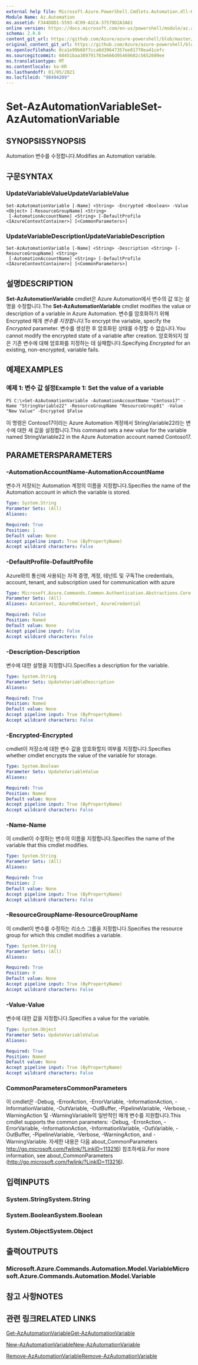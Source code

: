 ```yaml
---
external help file: Microsoft.Azure.PowerShell.Cmdlets.Automation.dll-Help.xml
Module Name: Az.Automation
ms.assetid: F344D8D1-5593-4C09-A1CA-37579D2A3A61
online version: https://docs.microsoft.com/en-us/powershell/module/az.automation/set-azautomationvariable
schema: 2.0.0
content_git_url: https://github.com/Azure/azure-powershell/blob/master/src/Automation/Automation/help/Set-AzAutomationVariable.md
original_content_git_url: https://github.com/Azure/azure-powershell/blob/master/src/Automation/Automation/help/Set-AzAutomationVariable.md
ms.openlocfilehash: 0ca1e99b68f7cca8d39647357ee81770ea41cefc
ms.sourcegitcommit: 68451baa389791703e666d95469602c5652609ee
ms.translationtype: MT
ms.contentlocale: ko-KR
ms.lasthandoff: 01/05/2021
ms.locfileid: "98494209"
---
```

# <span data-ttu-id="f4f35-101">Set-AzAutomationVariable</span><span class="sxs-lookup"><span data-stu-id="f4f35-101">Set-AzAutomationVariable</span></span>

## <span data-ttu-id="f4f35-102">SYNOPSIS</span><span class="sxs-lookup"><span data-stu-id="f4f35-102">SYNOPSIS</span></span>
<span data-ttu-id="f4f35-103">Automation 변수를 수정합니다.</span><span class="sxs-lookup"><span data-stu-id="f4f35-103">Modifies an Automation variable.</span></span>

## <span data-ttu-id="f4f35-104">구문</span><span class="sxs-lookup"><span data-stu-id="f4f35-104">SYNTAX</span></span>

### <span data-ttu-id="f4f35-105">UpdateVariableValue</span><span class="sxs-lookup"><span data-stu-id="f4f35-105">UpdateVariableValue</span></span>
```
Set-AzAutomationVariable [-Name] <String> -Encrypted <Boolean> -Value <Object> [-ResourceGroupName] <String>
 [-AutomationAccountName] <String> [-DefaultProfile <IAzureContextContainer>] [<CommonParameters>]
```

### <span data-ttu-id="f4f35-106">UpdateVariableDescription</span><span class="sxs-lookup"><span data-stu-id="f4f35-106">UpdateVariableDescription</span></span>
```
Set-AzAutomationVariable [-Name] <String> -Description <String> [-ResourceGroupName] <String>
 [-AutomationAccountName] <String> [-DefaultProfile <IAzureContextContainer>] [<CommonParameters>]
```

## <span data-ttu-id="f4f35-107">설명</span><span class="sxs-lookup"><span data-stu-id="f4f35-107">DESCRIPTION</span></span>
<span data-ttu-id="f4f35-108">**Set-AzAutomationVariable** cmdlet은 Azure Automation에서 변수의 값 또는 설명을 수정합니다.</span><span class="sxs-lookup"><span data-stu-id="f4f35-108">The **Set-AzAutomationVariable** cmdlet modifies the value or description of a variable in Azure Automation.</span></span>
<span data-ttu-id="f4f35-109">변수를 암호화하기 위해 Encrypted 매개 *변수를 지정합니다.*</span><span class="sxs-lookup"><span data-stu-id="f4f35-109">To encrypt the variable, specify the *Encrypted* parameter.</span></span>
<span data-ttu-id="f4f35-110">변수를 생성한 후 암호화된 상태를 수정할 수 없습니다.</span><span class="sxs-lookup"><span data-stu-id="f4f35-110">You cannot modify the encrypted state of a variable after creation.</span></span>
<span data-ttu-id="f4f35-111">암호화되지  않은 기존 변수에 대해 암호화를 지정하는 데 실패합니다.</span><span class="sxs-lookup"><span data-stu-id="f4f35-111">Specifying *Encrypted* for an existing, non-encrypted, variable fails.</span></span>

## <span data-ttu-id="f4f35-112">예제</span><span class="sxs-lookup"><span data-stu-id="f4f35-112">EXAMPLES</span></span>

### <span data-ttu-id="f4f35-113">예제 1: 변수 값 설정</span><span class="sxs-lookup"><span data-stu-id="f4f35-113">Example 1: Set the value of a variable</span></span>
```
PS C:\>Set-AzAutomationVariable -AutomationAccountName "Contoso17" -Name "StringVariable22" -ResourceGroupName "ResourceGroup01" -Value "New Value" -Encrypted $False
```

<span data-ttu-id="f4f35-114">이 명령은 Contoso17이라는 Azure Automation 계정에서 StringVariable22라는 변수에 대한 새 값을 설정합니다.</span><span class="sxs-lookup"><span data-stu-id="f4f35-114">This command sets a new value for the variable named StringVariable22 in the Azure Automation account named Contoso17.</span></span>

## <span data-ttu-id="f4f35-115">PARAMETERS</span><span class="sxs-lookup"><span data-stu-id="f4f35-115">PARAMETERS</span></span>

### <span data-ttu-id="f4f35-116">-AutomationAccountName</span><span class="sxs-lookup"><span data-stu-id="f4f35-116">-AutomationAccountName</span></span>
<span data-ttu-id="f4f35-117">변수가 저장되는 Automation 계정의 이름을 지정합니다.</span><span class="sxs-lookup"><span data-stu-id="f4f35-117">Specifies the name of the Automation account in which the variable is stored.</span></span>

```yaml
Type: System.String
Parameter Sets: (All)
Aliases:

Required: True
Position: 1
Default value: None
Accept pipeline input: True (ByPropertyName)
Accept wildcard characters: False
```

### <span data-ttu-id="f4f35-118">-DefaultProfile</span><span class="sxs-lookup"><span data-stu-id="f4f35-118">-DefaultProfile</span></span>
<span data-ttu-id="f4f35-119">Azure와의 통신에 사용되는 자격 증명, 계정, 테넌트 및 구독</span><span class="sxs-lookup"><span data-stu-id="f4f35-119">The credentials, account, tenant, and subscription used for communication with azure</span></span>

```yaml
Type: Microsoft.Azure.Commands.Common.Authentication.Abstractions.Core.IAzureContextContainer
Parameter Sets: (All)
Aliases: AzContext, AzureRmContext, AzureCredential

Required: False
Position: Named
Default value: None
Accept pipeline input: False
Accept wildcard characters: False
```

### <span data-ttu-id="f4f35-120">-Description</span><span class="sxs-lookup"><span data-stu-id="f4f35-120">-Description</span></span>
<span data-ttu-id="f4f35-121">변수에 대한 설명을 지정합니다.</span><span class="sxs-lookup"><span data-stu-id="f4f35-121">Specifies a description for the variable.</span></span>

```yaml
Type: System.String
Parameter Sets: UpdateVariableDescription
Aliases:

Required: True
Position: Named
Default value: None
Accept pipeline input: True (ByPropertyName)
Accept wildcard characters: False
```

### <span data-ttu-id="f4f35-122">-Encrypted</span><span class="sxs-lookup"><span data-stu-id="f4f35-122">-Encrypted</span></span>
<span data-ttu-id="f4f35-123">cmdlet이 저장소에 대한 변수 값을 암호화할지 여부를 지정합니다.</span><span class="sxs-lookup"><span data-stu-id="f4f35-123">Specifies whether cmdlet encrypts the value of the variable for storage.</span></span>

```yaml
Type: System.Boolean
Parameter Sets: UpdateVariableValue
Aliases:

Required: True
Position: Named
Default value: None
Accept pipeline input: True (ByPropertyName)
Accept wildcard characters: False
```

### <span data-ttu-id="f4f35-124">-Name</span><span class="sxs-lookup"><span data-stu-id="f4f35-124">-Name</span></span>
<span data-ttu-id="f4f35-125">이 cmdlet이 수정하는 변수의 이름을 지정합니다.</span><span class="sxs-lookup"><span data-stu-id="f4f35-125">Specifies the name of the variable that this cmdlet modifies.</span></span>

```yaml
Type: System.String
Parameter Sets: (All)
Aliases:

Required: True
Position: 2
Default value: None
Accept pipeline input: True (ByPropertyName)
Accept wildcard characters: False
```

### <span data-ttu-id="f4f35-126">-ResourceGroupName</span><span class="sxs-lookup"><span data-stu-id="f4f35-126">-ResourceGroupName</span></span>
<span data-ttu-id="f4f35-127">이 cmdlet이 변수를 수정하는 리소스 그룹을 지정합니다.</span><span class="sxs-lookup"><span data-stu-id="f4f35-127">Specifies the resource group for which this cmdlet modifies a variable.</span></span>

```yaml
Type: System.String
Parameter Sets: (All)
Aliases:

Required: True
Position: 0
Default value: None
Accept pipeline input: True (ByPropertyName)
Accept wildcard characters: False
```

### <span data-ttu-id="f4f35-128">-Value</span><span class="sxs-lookup"><span data-stu-id="f4f35-128">-Value</span></span>
<span data-ttu-id="f4f35-129">변수에 대한 값을 지정합니다.</span><span class="sxs-lookup"><span data-stu-id="f4f35-129">Specifies a value for the variable.</span></span>

```yaml
Type: System.Object
Parameter Sets: UpdateVariableValue
Aliases:

Required: True
Position: Named
Default value: None
Accept pipeline input: True (ByPropertyName)
Accept wildcard characters: False
```

### <span data-ttu-id="f4f35-130">CommonParameters</span><span class="sxs-lookup"><span data-stu-id="f4f35-130">CommonParameters</span></span>
<span data-ttu-id="f4f35-131">이 cmdlet은 -Debug, -ErrorAction, -ErrorVariable, -InformationAction, -InformationVariable, -OutVariable, -OutBuffer, -PipelineVariable, -Verbose, -WarningAction 및 -WarningVariable의 일반적인 매개 변수를 지원합니다.</span><span class="sxs-lookup"><span data-stu-id="f4f35-131">This cmdlet supports the common parameters: -Debug, -ErrorAction, -ErrorVariable, -InformationAction, -InformationVariable, -OutVariable, -OutBuffer, -PipelineVariable, -Verbose, -WarningAction, and -WarningVariable.</span></span> <span data-ttu-id="f4f35-132">자세한 내용은 다음 about_CommonParameters http://go.microsoft.com/fwlink/?LinkID=113216) 참조하세요.</span><span class="sxs-lookup"><span data-stu-id="f4f35-132">For more information, see about_CommonParameters (http://go.microsoft.com/fwlink/?LinkID=113216).</span></span>

## <span data-ttu-id="f4f35-133">입력</span><span class="sxs-lookup"><span data-stu-id="f4f35-133">INPUTS</span></span>

### <span data-ttu-id="f4f35-134">System.String</span><span class="sxs-lookup"><span data-stu-id="f4f35-134">System.String</span></span>

### <span data-ttu-id="f4f35-135">System.Boolean</span><span class="sxs-lookup"><span data-stu-id="f4f35-135">System.Boolean</span></span>

### <span data-ttu-id="f4f35-136">System.Object</span><span class="sxs-lookup"><span data-stu-id="f4f35-136">System.Object</span></span>

## <span data-ttu-id="f4f35-137">출력</span><span class="sxs-lookup"><span data-stu-id="f4f35-137">OUTPUTS</span></span>

### <span data-ttu-id="f4f35-138">Microsoft.Azure.Commands.Automation.Model.Variable</span><span class="sxs-lookup"><span data-stu-id="f4f35-138">Microsoft.Azure.Commands.Automation.Model.Variable</span></span>

## <span data-ttu-id="f4f35-139">참고 사항</span><span class="sxs-lookup"><span data-stu-id="f4f35-139">NOTES</span></span>

## <span data-ttu-id="f4f35-140">관련 링크</span><span class="sxs-lookup"><span data-stu-id="f4f35-140">RELATED LINKS</span></span>

[<span data-ttu-id="f4f35-141">Get-AzAutomationVariable</span><span class="sxs-lookup"><span data-stu-id="f4f35-141">Get-AzAutomationVariable</span></span>](./Get-AzAutomationVariable.md)

[<span data-ttu-id="f4f35-142">New-AzAutomationVariable</span><span class="sxs-lookup"><span data-stu-id="f4f35-142">New-AzAutomationVariable</span></span>](./New-AzAutomationVariable.md)

[<span data-ttu-id="f4f35-143">Remove-AzAutomationVariable</span><span class="sxs-lookup"><span data-stu-id="f4f35-143">Remove-AzAutomationVariable</span></span>](./Remove-AzAutomationVariable.md)


